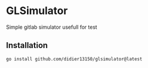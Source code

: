 # GLSimulator

Simple gitlab simulator usefull for test

## Installation

```
go install github.com/didier13150/glsimulator@latest
```